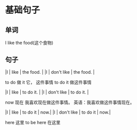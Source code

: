 # 基础句子

## 单词
I
like
the food(这个食物)



## 句子
|I   |   like            | the food.    |
|I   |   don't like      | the food.    |

to do 做
it  它， 这件事情
to do it 做这件事情


|I   |   like            | to do it.    |
|I   |   don't   like    | to do it.    |

now 现在
我喜欢现在做这件事情。
英语：我喜欢做这件事情现在。

|I   |   like    |   to do it |  now.|
|I   |   don't like  |   to do it | now.|

here 这里
to be here 在这里






